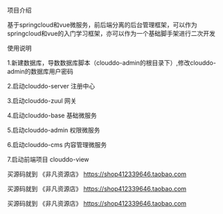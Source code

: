 ﻿项目介绍

   

基于springcloud和vue微服务，前后端分离的后台管理框架，可以作为springcloud和vue的入门学习框架，亦可以作为一个基础脚手架进行二次开发




使用说明



1.新建数据库，导数数据库脚本（clouddo-admin的根目录下）,修改clouddo-admin的数据库用户密码


2.启动clouddo-server 注册中心


3.启动clouddo-zuul 网关


4.启动clouddo-base 基础微服务


5.启动clouddo-admin 权限微服务


6.启动clouddo-cms 内容管理微服务


7.启动前端项目 clouddo-view











买源码就到 《非凡资源店》
https://shop412339646.taobao.com

买源码就到 《非凡资源店》
https://shop412339646.taobao.com

买源码就到 《非凡资源店》
https://shop412339646.taobao.com















